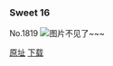 ### Sweet 16
No.1819
![图片不见了~~~](https://imgs.xkcd.com/comics/sweet_16.png)

[原址](https://xkcd.com//1819) [下载](https://imgs.xkcd.com/comics/sweet_16.png)

